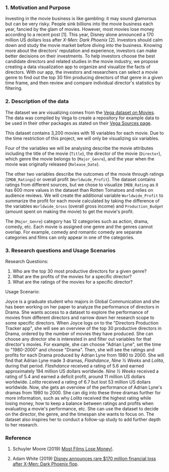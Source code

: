 ### 1. Motivation and Purpose

Investing in the movie business is like gambling: it may sound glamorous but can be very risky. People sink billions into the movie business each year, fancied by the glam of movies. However, most movies lose money according to a recent post [1]. This year, Disney alone announced a 170 million US dollars loss after *X-Men: Dark Phoenix* [2]. Investors should calm down and study the movie market before diving into the business. Knowing more about the directors' reputation and experience, investors can make better decisions on their investments. To help investors choose the best candidate directors and related studies in the movie industry, we propose creating a data visualization app to organize and visualize the facts of directors. With our app, the investors and researchers can select a movie genre to find out the top 30 film producing directors of that genre in a given time frame, and then review and compare individual director's statistics by filtering.

### 2. Description of the data

The dataset we are visualizing comes from the [Vega dataset on Movies](https://raw.githubusercontent.com/vega/vega-datasets/master/data/movies.json). The data was compiled by Vega to create a repository for example data to be used in their other packages as stated on their [Vega Sources page](https://github.com/vega/vega-datasets/blob/master/sources.md).

This dataset contains 3,200 movies with 16 variables for each movie. Due to the time restriction of this project, we will only be visualizing six variables.

Four of the variables we will be analysing describe the movie attributes including the title of the movie (`Title`), the director of the movie (`Director`), which genre the movie belongs to (`Major_Genre`), and the year when the movie was originally released (`Release_Date`). 

The other two variables describe the outcomes of the movie through ratings (`IMDB_Ratings`) or overall profit (`Worldwide_Profit`). The dataset contains ratings from different sources, but we chose to visualize `IMDB_Rating` as it has 600 more values in the dataset than Rotten Tomatoes and relies on audience reviews. We will create the additional variable `Worldwide_Profit` to summarize the profit for each movie calculated by taking the difference of the variables `Worldwide_Gross` (overall gross income) and `Production_Budget` (amount spent on making the movie) to get the movie's profit. 

The (`Major_Genre`) category has 12 categories such as action, drama, comedy, etc. Each movie is assigned one genre and the genres cannot overlap. For example, comedy and romantic comedy are separate categories and films can only appear in one of the categories. 

### 3. Research questions and Usage Scenarios

Research Questions:

1. Who are the top 30 most productive directors for a given genre?
2. What are the profits of the movies for a specific director?
3. What are the ratings of the movies for a specific director?

Usage Scenario:

Joyce is a graduate student who majors in Global Communication and she has been working on her paper to analyze the performance of directors in Drama. She wants access to a dataset to explore the performance of movies from different directors and narrow down her research scope to some specific directors. When Joyce logs on to the "Directors Production Tracker app", she will see an overview of the top 30 productive directors in Drama, ordered by the number of movies they have produced. She can choose any director she is interested in and filter out variables for that director's movies. For example, she can choose "Adrian Lyne", set the time to "1980-2000" and choose "Drama". Then, she will see the ratings and profits for each Drama produced by Adrian Lyne from 1980 to 2000. She will find that Adrian Lyne made 3 dramas, *Flashdance*, *Nine ½ Weeks* and *Lolita*, during that period. *Flashdance* received a rating of 5.6 and earned approximately 194 million US dollars worldwide. *Nine ½ Weeks* received a rating of 5.4 and earned a deficit profit, around 11 million US dollars worldwide. *Lolita* received a rating of 6.7 but lost 53 million US dollars worldwide. Now, she gets an overview of the performance of Adrian Lyne's dramas from 1980 to 2000. She can dig into these three dramas further for more information, such as why *Lolita* received the highest rating while losing money, how to keep a balance between ratings and profits when evaluating a movie's performance, etc. She can use the dataset to decide on the director, the genre, and the timespan she wants to focus on. The dataset also inspires her to conduct a follow-up study to add further depth to her research.

### Reference

1. Schuyler Moore (2019) [Most Films Lose Money!](https://www.forbes.com/sites/schuylermoore/2019/01/03/most-films-lose-money/#655084d2739f).

2. Adam White (2019) [Disney announces rare $170 million financial loss after X-Men: Dark Phoenix flop](https://www.independent.co.uk/arts-entertainment/films/news/disney-loss-stock-share-price-x-men-dark-phoenix-box-office-flop-a9046416.html).
 
